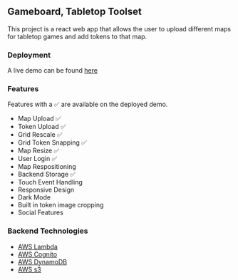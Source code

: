 

## Gameboard, Tabletop Toolset

This project is a react web app that allows the user to upload different maps for tabletop games and add tokens to that map.

### Deployment
A live demo can be found [here](https://farrare.github.io/GameBoard/)

### Features

Features with a ✅ are available on the deployed demo.

- Map Upload            ✅
- Token Upload          ✅
- Grid Rescale          ✅
- Grid Token Snapping   ✅
- Map Resize            ✅
- User Login            ✅
- Map Respositioning
- Backend Storage       ✅
- Touch Event Handling
- Responsive Design
- Dark Mode
- Built in token image cropping
- Social Features

### Backend Technologies

- [AWS Lambda](https://aws.amazon.com/lambda/)
- [AWS Cognito](https://aws.amazon.com/cognito/)
- [AWS DynamoDB](https://aws.amazon.com/dynamodb/)
- [AWS s3](https://aws.amazon.com/se/)
